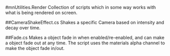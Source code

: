 #mnUtilities.Render
Collection of scripts which in some way works with what is being rendered on screen.

##CameraShakeEffect.cs
Shakes a specific Camera based on intensity and decay over time.

##Fade.cs
Makes a object fade in when enabled/re-enabled, and can make a object fade out at any time.
The script uses the materials alpha channel to make the object fade in/out.
